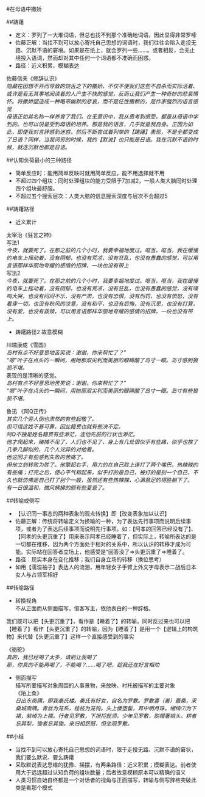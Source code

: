 #在母语中撒娇  

##踌躇  
 * 定义：罗列了一大堆词语，但总也找不到那个准确地词语，因此显得非常罗嗦  
 * 佐藤正解：当找不到可以放心寄托自己思想的词语时，我们往往会陷入走投无路、沉默不语的窘境。如果是在纸上，就会罗列一些……。或者相反，会无止境投入语词，然而却对其中任何一个词语都不准确而困惑。
 * 路径：近义积累，模糊表达  

佐藤信夫《修辞认识》  
*隐藏在因想不开而导致的饶舌之下的撒娇，不仅不使我们这些不自杀而实际活着、或许是若无其事地阅读着的人产生不快的感觉，反而让我们产生一种奇妙的悲哀情怀。将撒娇塑造成一种略带幽默的悲哀，而不是任性撒赖的，是作家强烈的语言感觉*    
*母语正如其名称一样养育了我们。在无意识中，我从思考到感受，都是从母语中学到的。也可以说是受到母语的培养。那是我的语言，几乎就是我自身。正因为如此，即使我对言辞感到迷惑，然后不断尝试着列举的【踌躇】表现，不是全都变成了日语？同样，当我词穷的时候，我的【默说】也只能是日语。我在沉默不语的时候，就连沉默也都是日语。*  

##认知负荷最小的三种路径  
 * 简单反应时：能用简单反映时就用简单反应，能不用选择就不用
 * 不超过四个组块：同时处理组块的能力受限于7加减2，一般人类大脑同时处理四个组块最舒服。  
 * 不超过五个搜索层次：人类大脑的信息搜索深度与层次不会超过5    

##踌躇路径  
 
 * 近义累计  

太宰治《狂言之神》  
写法1  
*今夜，就要死了。在那之前的几个小时，我要幸福地度过。哐当，哐当，我在缓慢的电车上摇动着，没有阴郁，也没有荒凉，没有狂乱，也没有愚蠢的感觉，可以用言语那样华丽地夸耀的感情的招牌，一块也没有带上*    
写法2  
*今夜，就要死了。在那之前的几个小时，我要幸福地度过。哐当，哐当，我在缓慢的电车上摇动着，没有阴郁，也没有荒凉，没有狂乱，也没有愚蠢的感觉，没有嚎啕大哭，也没有闷闷不乐，没有严肃，也没有恐惧，没有刑罚，也没有愤怒，没有看穿一切，也没有秋风的凉意，没有和平，也没有后悔，没有沉思，也没有打算，没有爱，也没有救赎，可以用言语那样华丽地夸耀的感情的招牌，一块也没有带上。*  

 * 踌躇路径2  故意模糊  

川端康成《雪国》  
*岛村有点不好意思地苦笑说：谢谢，你来帮忙了？”*  
*“嗯”叶子在点头的一瞬间，用她那双尖利而美丽的眼睛酸了岛寸一眼。岛寸感到狼狈不堪。*    
表现的是清晰的感觉。  
*岛村有点不好意思地苦笑说：谢谢，你来帮忙了？”*  
*“嗯”叶子在点头的一瞬间，用她那双尖利而美丽的眼睛酸了岛寸一眼。岛寸有些狼狈不堪。*    
 
鲁迅 《阿Q正传》  
*其实几个旁人倒也肃然的有些起敬了。*    
*但可惜这姓不甚可靠，因此籍贯也就有些决不定。*    
*阿Q不独是姓名籍贯有些渺茫，连他先前的行状也渺茫。*    
*他才爬起来，赌摊不见了，人们也不见了，身上有几处很似乎有些痛，似乎也挨了几拳几脚似的，几个人诧异的对他看。*    
*他这回才有些感到失败的苦痛了。*    
*但他立刻转败为胜了。他擎起右手，用力的在自己脸上连打了两个嘴巴，热辣辣的有些痛；打完之后，便心平气和起来，似乎打的是自己，被打的是别一个自己，不久也就仿佛是自己打了别个一般，虽然还有些热辣辣，心满意足的得胜躺下了。*  
*有一日很温和，微风拂拂的颇有些夏意了。*  

##转喻或侧写    
 * 【认识同一事态的两种表象的观点转换】即【改变表象加以认识】  
 * 佐藤正解：传统将转喻定义为换喻的一种，为了表达先行事项而说明后续事项，或者为了表达后续事项而说明先行事项。如：【阿孝的回答已经没有了】、【阿孝的头更沉重了】用来表示阿孝已经睡着了，但实际上，转喻所表达的是一切都在推移，因为两个方面处于相对的关系中，所以认识的转移才成为可能。实际站在回答者立场上，他感受是“回答没了=>头更沉重了=>睡着了。  
 * 路径：现实本身在变化推移；我们自身立场的转移（换位思考）  
 * 如用【濡湿袖子】表达人的流泪，用年轻女子手臂上外文字母表示二战后日本女人与占领军相好  

##转喻路径   
 * 转换视角  
不从正面而从侧面描写，借客写主，依他表白的一种辞格。  

我们既可以把【头更沉重了】，看作是【睡着了】的转喻，同时反过来也可以把【睡着了】看作【头更沉重了】的转喻，因为【睡着了】是用一个【逻辑上的构筑物】来代替【头更沉重了】这样一个直接感受到的事实  

《骆驼》  
*真的，我已经喝了太多，请别让我喝了*  
*那，你真的不能再喝了，不能喝？……喝了吧，趁我还在好言相劝*  

 * 侧面描写  
描写所要描写对象周围的人事景物，来放映、衬托被描写的主要对象  
《陌上桑》  
*日出东南隅，照我秦氏楼。秦氏有好女，自名为罗敷。罗敷喜（善）蚕桑，采桑城南隅。青丝为笼系，桂枝为笼钩。头上倭堕髻，耳中明月珠。缃绮⑺为下裙，紫绮为上襦。行者见罗敷，下担捋髭须。少年见罗敷，脱帽著帩头。耕者忘其犁，锄者忘其锄。来归相怨怒，但坐观罗敷。*  

##小结  
 * 当找不到可以放心寄托自己思想的词语时，限于走投无路、沉默不语的窘状，我们要么默说、要么踌躇
 * 采取默说表达思维的犹豫、摇摆，有两条路径：近义积累；模糊表达。前者使用大于远远超过认知负荷的组块数量；后者故意模糊原本可以精确的语义
 * 人类习惯自始自终都是一个对话者的视角与正面描写，转喻与侧写辞格突破此类是看那个模式 
